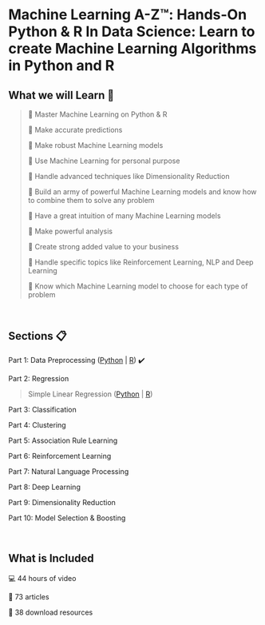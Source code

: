 # Machine Learning A-Z™: Hands-On Python & R In Data Science: Learn to create Machine Learning Algorithms in Python and R

## What we will Learn :bookmark_tabs:

> :pushpin: Master Machine Learning on Python & R 
>
> :pushpin: Make accurate predictions
>
> :pushpin: Make robust Machine Learning models 
>
> :pushpin: Use Machine Learning for personal purpose
>
> :pushpin: Handle advanced techniques like Dimensionality Reduction 
>
> :pushpin: Build an army of powerful Machine Learning models and know how to combine them to solve any problem
>
> :pushpin: Have a great intuition of many Machine Learning models
>
> :pushpin: Make powerful analysis
>
> :pushpin: Create strong added value to your business
>
> :pushpin: Handle specific topics like Reinforcement Learning, NLP and Deep Learning
>
> :pushpin: Know which Machine Learning model to choose for each type of problem

<br>

## Sections :clipboard:
Part 1: Data Preprocessing ([Python](https://github.com/GeovanaSLima/Machine_Learning_A_Z/blob/main/Part_1_Data_Preprocessing_Python.ipynb) | [R](https://github.com/GeovanaSLima/Machine_Learning_A_Z/blob/main/Part_1_Data_Preprocessing.R)) :heavy_check_mark:

Part 2: Regression
> Simple Linear Regression ([Python](https://github.com/GeovanaSLima/Machine_Learning_A_Z/blob/main/Part_2_Simple_Linear_Regression.ipynb) | [R]())

Part 3: Classification

Part 4: Clustering

Part 5: Association Rule Learning

Part 6: Reinforcement Learning

Part 7: Natural Language Processing

Part 8: Deep Learning

Part 9: Dimensionality Reduction

Part 10: Model Selection & Boosting

<br>

## What is Included
:computer: 44 hours of video

:page_facing_up: 73 articles

:file_folder: 38 download resources


